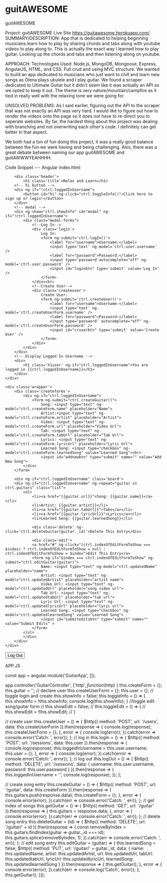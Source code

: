 # guitAWESOME

guitAWESOME

Project: guitAWESOME Live Site https://guitawesome.herokuapp.com/
SUMMARY/DESCRIPTION:
App that is dedicated to helping beginning musicians learn how to play by sharing chords and tabs along with youtube videos to play along to. This is actually the exact way I learned how to play guitar. Looking up the chords and tabs and then listening along on youtube.

APPROACH: 
Technologies Used: Node.js, MongoDB, Mongoose, Express, AngularJS, HTML, and CSS. Full crud and using MVC structure.
We wanted to build an app dedicated to musicians who just want to chill and learn new songs as Olena plays ukulele and I play guitar. We found a scraper dedicated to Ultimate Guitar but it didn't seem like it was actually an API so we opted to keep it out. The theme is very nature/mountain/campfire as it tied in really well with the relaxing tone we were going for.

UNSOLVED PROBLEMS:
As I said earlier, figuring out the API to the scraper that was not exactly an API was very hard. I would like to figure out how to render the videos onto the page so it does not have to re-direct you to seperate websites. By far, the hardest thing about this project was dealing with branching and not overwriting each other's code. I definitely can get better in that aspect.

We both had a ton of fun doing this project, it was a really good balance between the fun we were having and being challenging. Also, there was a great debate between naming our app guitAWESOME and guitAWWWYEAHHHH.

Code Snippet --- 
Angular index.html

		<div class='header'>
            <h1 class='title'>Relax and Learn</h1>
        <!-- hi button -->
        <div ng-if="!ctrl.loggedInUsername">
            <button id="hi" ng-click="ctrl.toggleInfo()">Click here to sign up or login!</button>
        </div>
        <!-- modal -->
        <div ng-show="ctrl.showInfo" id="modal" ng-if="!ctrl.loggedInUsername">
            <div class="modal-forms">
                <!--Log In-->
                <div class='login'>
                    Log In:
                    <form ng-submit='ctrl.logIn()'>
                        <label for="username">Username:</label>
                        <input type='text' ng-model='ctrl.user.username' />
                        <label for="password">Password:</label>
                        <input type='password'autocomplete="off" ng-model='ctrl.user.password' />
                        <input id="loginbtn" type='submit' value='Log In' />
                    </form>
                </div><br>
                <!--Create User-->
                <div class='createuser'>
                    Create User:
                    <form ng-submit='ctrl.createUser()'>
                        <label for="username">Username:</label>
                        <input type='text' ng-model='ctrl.createUserForm.username' />
                        <label for="password">Password:</label>
                        <input type='password' autocomplete="off" ng-model='ctrl.createUserForm.password' />
                        <input id="cruserbtn" type='submit' value='Create User' />
                    </form>
                </div>
            </div>
        </div>
        <!-- Display Logged In Username -->
        <div>
            <h1 class='h1user' ng-if="ctrl.loggedInUsername">You are logged in {{ctrl.loggedInUsername}}</h1>
        </div>
    </div>
<!-- Create Guitar -->
	<div class='wrapper'>
		<div class='createforms'>
			<div ng-if="ctrl.loggedInUsername">
                <form ng-submit="ctrl.createGuitar()">
                    Song: <input type="text" ng-model="ctrl.createForm.name" placeholder="Name">
                    Artist:<input type="text" ng-model="ctrl.createForm.artist" placeholder="Artist">
                    Video: <input type="text" ng-model="ctrl.createForm.url" placeholder="Video Url">
                    Tab: <input type="text" ng-model="ctrl.createForm.tabUrl" placeholder="Tab Url">
                    Lyrics: <input type="text" ng-model="ctrl.createForm.lyricUrl" placeholder="Lyric Url">
                    Learned Song: <input type="checkbox" ng-model="ctrl.createForm.learnedSong" value="Learned Song"><br>
                    <input id="addnewbtn" type="submit" name="" value="Add New Song">
		    </div>
		</form>
<!-- List to be Displayed --->
		<div ng-if="ctrl.loggedInUsername" class='board'>
        <div ng-if="ctrl.loggedInUsername" ng-repeat="guitar in ctrl.guitars" class="list">
            <ul>
                <li><a href="{{guitar.url}}">Song: {{guitar.name}}</a></li>
                <li>Artist: {{guitar.artist}}</li>
                <li><a href="{{guitar.tabUrl}}">Tabs</a></li>
                <li><a href="{{guitar.lyricUrl}}">Lyrics</a></li>
                <li>Learned Song: {{guitar.learnedSong}}</li>
<!-- Delete Button-->
				<div class='delete' ng-click='ctrl.deleteGuitar(guitar._id)'>Delete This Entry</div>
<!-- Updated/Edit list-->
                <div class='edit'>
                <a href="#" ng-click="(ctrl.indexOfEditFormToShow === $index) ? ctrl.indexOfEditFormToShow = null : ctrl.indexOfEditFormToShow = $index">Edit This Entry</a>
                <form ng-if="$index === ctrl.indexOfEditFormToShow" ng-submit="ctrl.editGuitar(guitar)">
                    Name: <input type="text" ng-model="ctrl.updatedName" placeholder="name">
                    Artist: <input type="text" ng-model="ctrl.updatedArtist" placeholder="artist name">
                    Video Url: <input type="text" ng-model="ctrl.updatedUrl" placeholder="song video url">
                    Tab Url: <input type="text" ng-model="ctrl.updatedtabUrl" placeholder="tab url">
                    Lyric Url: <input type="text" ng-model="ctrl.updatedlyricUrl" placeholder="lyric url">
                    Learned Song: <input type="checkbox" ng-model="ctrl.updatedlearnedSong" value="Learned Song">
                    <input id="submiteditsbtn" type="submit" name="" value="Submit Edits" >
                </form>
            </ul>
            </div>
		</div>
	</div>
</div>
<!-- Log Out -->
<div>
	<button id="logout" ng-if="ctrl.loggedInUsername" ng-click='ctrl.logOut()'>Log Out</button>
</div>
    </body>
</html>
  
 APP.JS
 
 const app = angular.module('GuitarApp', []);

app.controller('GuitarController', ['$http', function ($http) {
	this.createForm = {};
	this.guitar = '';
	// declare user
	this.createUserForm = {};
	this.user = {};
	// toggle login and create
	this.showInfo = false;
  	this.toggleInfo = () => {
    this.showInfo = !this.showInfo;
    console.log(this.showInfo);
  }
  	//toggle edit song/guitar form
	// this.showEdit = false;
	// this.toggleEdit = () => {
	// 	this.showEdit = !this.showEdit;
	// }

// create user
	this.createUser = () => {
		$http({
			method: 'POST',
			url: '/users',
			data: this.createUserForm
		}).then(response => {
			console.log(response);
			this.createUserForm = {};
		}, error => {
			console.log(error);
		}).catch(error => console.error('Catch: ', error));
	};
// log in
	this.logIn = () => {
		$http({
			method: 'POST',
			url: '/sessions',
			data: this.user
		}).then(response => {
			console.log(response);
			this.loggedInUsername = this.user.username;
			this.user = {};
		}, error => {
			console.log(error);
		}).catch(error => console.error('Catch: ', error));
	};
// log out
	this.logOut = () => {
		$http({
			method: 'DELETE',
			url: '/sessions',
			data: {
				username: this.user.username,
				password: this.user.password
			}
		}).then(response => {
			this.loggedInUsername = '';
			console.log(response);
		});
	};

// create song entry
	this.createGuitar = () => {
		$http({
			method: 'POST',
			url: '/guitar',
			data: this.createForm
		}).then(response => {
			this.guitars.push(response.data);
			this.createForm = {};
		}, error => {
			console.error(error);
		}).catch(err => console.error('Catch: ', err));
	};
// get index of songs
	this.getGuitar = () => {
		$http({
			method: 'GET',
			url: '/guitar'
		}).then(response => {
			this.guitars = response.data;
		}, error => {
			console.error(error);
		}).catch(err => console.error('Catch: ', err));
	};
// delete song entry
	this.deleteGuitar = (id) => {
		$http({
			method: 'DELETE',
			url: '/guitar/' + id
		}).then(response => {
			const removeByIndex = this.guitars.findIndex(guitar =>
            guitar._id === id);
			this.guitars.splice(removeByIndex, 1);
		}).catch(err => console.error('Catch: ', err));
	};
// edit song entry
	this.editGuitar = (guitar) => {
		this.learnedSong = false;
		$http({
			method: 'PUT',
			url: '/guitar/' + guitar._id,
			data: {
				name: this.updatedName,
				artist: this.updatedArtist,
				url: this.updatedUrl,
				tabUrl: this.updatedtabUrl,
				lyricUrl: this.updatedlyricUrl,
				learnedSong: this.updatedlearnedSong
			}
		}).then(response => {
			this.getGuitar();
		}, error => {
			console.error(error);
		}).catch(err => console.log('Catch', error));
	};
	this.getGuitar();
}]);
 
